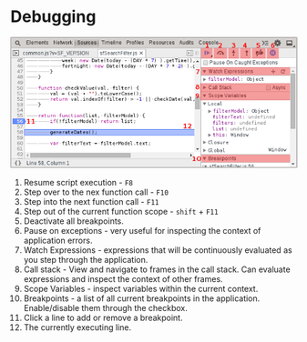 Debugging
=========

![Audits](../sources/debugging.png)

1. Resume script execution - `F8`
2. Step over to the nex function call - `F10`
3. Step into the next function call - `F11`
4. Step out of the current function scope - `shift` + `F11`
5. Deactivate all breakpoints. 
6. Pause on exceptions - very useful for inspecting the context of application errors.
7. Watch Expressions - expressions that will be continuously evaluated as you step through the application.
8. Call stack - View and navigate to frames in the call stack. Can evaluate expressions and inspect the context of other frames.
9. Scope Variables - inspect variables within the current context.
10. Breakpoints - a list of all current breakpoints in the application. Enable/disable them through the checkbox.
11. Click a line to add or remove a breakpoint.
12. The currently executing line.